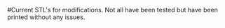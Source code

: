 #Current STL's for modifications. Not all have been tested but have been printed without any issues.
